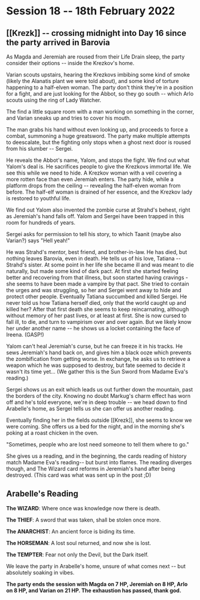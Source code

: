 # Session 18 -- 18th February 2022
## [[Krezk]] -- crossing midnight into Day 16 since the party arrived in Barovia

As Magda and Jeremiah are roused from their Life Drain sleep, the party consider their options -- inside the Krezkov's home.

Varian scouts upstairs, hearing the Krezkovs imbibing some kind of smoke (likely the Alanatis plant we were told about), and some kind of torture happening to a half-elven woman. The party don't think they're in a position for a fight, and are just looking for the Abbot, so they go south -- which Arlo scouts using the ring of Lady Watcher.

The find a little square room with a man working on something in the corner, and Varian sneaks up and tries to cover his mouth.

The man grabs his hand without even looking up, and proceeds to force a combat, summoning a huge greatsword. The party make multiple attempts to deescalate, but the fighting only stops when a ghost next door is roused from his slumber -- Sergei.

He reveals the Abbot's name, Yalom, and stops the fight. We find out what Yalom's deal is. He sacrifices people to give the Krezkovs immortal life. We see this while we need to hide. A Krezkov woman with a veil covering a more rotten face than even Jeremiah enters. The party hide, while a platform drops from the ceiling -- revealing the half-elven woman from before. The half-elf woman is drained of her essence, and the Krezkov lady is restored to youthful life.

We find out Yalom also invented the zombie curse at Strahd's behest, right as Jeremiah's hand falls off. Yalom and Sergei have been trapped in this room for hundreds of years.

Sergei asks for permission to tell his story, to which Taanit (maybe also Varian?) says "Hell yeah!"

He was Strahd's mentor, best friend, and brother-in-law. He has died, but nothing leaves Barovia, even in death. He tells us of his love, Tatiana -- Strahd's sister. At some point in her life she became ill and was meant to die naturally, but made some kind of dark pact. At first she started feeling better and recovering from that illness, but soon started having cravings - she seems to have been made a vampire by that pact. She tried to contain the urges and was struggling, so her and Sergei went away to hide and protect other people. Eventually Tatiana succumbed and killed Sergei. He never told us how Tatiana herself died, only that the world caught up and killed her? After that first death she seems to keep reincarnating, although without memory of her past lives, or at least at first. She is now cursed to fall ill, to die, and turn to vampirism over and over again. But we likely know her under another name -- he shows us a locket containing the face of Ireena. (GASP!) 

Yalom can't heal Jeremiah's curse, but he can freeze it in his tracks. He sews Jeremiah's hand back on, and gives him a black ooze which prevents the zombification from getting worse. In exchange, he asks us to retrieve a weapon which he was supposed to destroy, but fate seemed to decide it wasn't its time yet... (We gather this is the Sun Sword from Madame Eva's reading.)

Sergei shows us an exit which leads us out further down the mountain, past the borders of the city. Knowing no doubt Markug's charm effect has worn off and he's told everyone, we're in deep trouble -- we head down to find Arabelle's home, as Sergei tells us she can offer us another reading.

Eventually finding her in the fields outside [[Krezk]], she seems to know we were coming. She offers us a bed for the night, and in the morning she's poking at a roast chicken in the oven.

"Sometimes, people who are lost need someone to tell them where to go."

She gives us a reading, and in the beginning, the cards reading of history match Madame Eva's reading-- but burst into flames. The reading diverges though, and The Wizard card reforms in Jeremiah's hand after being destroyed. (This card was what was sent up in the post ;D)

## Arabelle's Reading

**The WIZARD**: Where once was knowledge now there is death.

**The THIEF**: A sword that was taken, shall be stolen once more.

**The ANARCHIST**: An ancient force is biding its time.

**The HORSEMAN**: A lost soul returned, and now she is lost.

**The TEMPTER**: Fear not only the Devil, but the Dark itself.


We leave the party in Arabelle's home, unsure of what comes next -- but absolutely soaking in vibes.

**The party ends the session with Magda on 7 HP, Jeremiah on 8 HP, Arlo on 8 HP, and Varian on 21 HP. The exhaustion has passed, thank god.**
